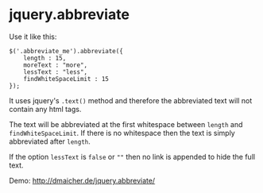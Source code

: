 jquery.abbreviate
=================

Use it like this:

    $('.abbreviate_me').abbreviate({
        length : 15,
        moreText : "more",
        lessText : "less",
        findWhiteSpaceLimit : 15 
    });
    
It uses jquery's `.text()` method and therefore the abbreviated text will not contain any html tags. 

The text will be abbreviated at the first whitespace between `length` and `findWhiteSpaceLimit`. If there is no whitespace then the text is simply abbreviated after `length`.

If the option `lessText` is `false` or `""` then no link is appended to hide the full text.

Demo: http://dmaicher.de/jquery.abbreviate/